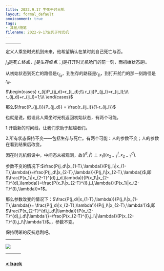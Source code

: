 ```yaml
---
title: 2022.9.17 生死于时光机
layout: formal_default
omoicomment: true
tags:
- 其他/随笔
filename: 2022-9-17生死于时光机
---
```


<hr style="width:50px;text-align:left;margin-left:0">

定义人乘坐时光机到未来，他希望确认在某时刻自己死亡与否。

$j_d$是死亡终点，$j_l$是生存终点；$j$是打开时光机舱门的前一刻，而初始状态是i。

从初始状态到死亡的路径是$r_{ij_d}$，到生存的路径是$r_{ij_l}$，到打开舱门的那一刻路径是$r_{ij}$。

$\begin{cases}
r_{ij}P_{jj_d}=r_{ij_d};\\\
r_{ij}P_{jj_l}=r_{ij_l};\\\
r_{ij_d}+r_{ij_l}=1;\\\
\end{cases}$

那么$\frac{P_{jj_l}}{P_{jj_d}} = \frac{r_{ij_l}}{1-r_{ij_l}}$

也就是说，假设此人乘坐时光机返回初始状态，有两个可能。

1.开启新的时间线，让我们求助于超越者们。

2.所有状态保持不变——包括生存与死亡。有两个可能：人的参数不变；人的参数在看到结果后改变。

因在时光机假设中，中间态未被观测，故$(j^{d},j^{l})\perp x_1\|(x_{2-T}^{l}, x_{2-T}^{d})$.

参数不变的情况下:$\frac{P(j_d\|x_{1-T},\lambda)}{P(j_l\|x_{1-T},\lambda)}=\frac{P(j_d\|x_{2-T},\lambda)}{P(j_l\|x_{2-T},\lambda)}$,即$\frac{P(x_1\|x_{2-T}^{d},j_d,\lambda)}{P(x_1\|x_{2-T}^{d},\lambda)}=\frac{P(x_1\|x_{2-T}^{l},j_l,\lambda)}{P(x_1\|x_{2-T}^{l},\lambda)}=1$。

那么参数改变的情况下：$\frac{P(j_d\|x_{1-T},\lambda)}{P(j_l\|x_{1-T},\lambda)}=
\frac{P(j_d\|x_{2-T},\lambda')}{P(j_l\|x_{2-T},\lambda')}$,即$\frac{P(x_{2-T}^{d},j_d\|\lambda)}{P(x_{2-T}^{d},j_d\|\lambda')}=\frac{P(x_{2-T}^{l},j_l\|\lambda)}{P(x_{2-T}^{l},j_l\|\lambda')}$。，参数不变。

保持明晰的反抗悲剧吧。
<hr style="width:50px;text-align:left;margin-left:0">
<img src="https://drive.google.com/thumbnail?id=18A6K8U_8RMEWCpJPyvLnjBU9wajRh0Tj&sz=w800" />
<hr style="width:50px;text-align:left;margin-left:0">

### [< back](https://wzetto.github.io/wz369.github.io/omoi_main/omoi.html)

